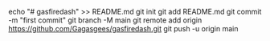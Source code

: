 echo "# gasfiredash" >> README.md
git init
git add README.md
git commit -m "first commit"
git branch -M main
git remote add origin https://github.com/Gagasgees/gasfiredash.git
git push -u origin main

